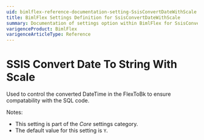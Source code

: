 ```yaml
---
uid: bimlflex-reference-documentation-setting-SsisConvertDateWithScale
title: BimlFlex Settings Definition for SsisConvertDateWithScale
summary: Documentation of settings option within BimlFlex for SsisConvertDateWithScale
varigenceProduct: BimlFlex
varigenceArticleType: Reference
---
```


# SSIS Convert Date To String With Scale

Used to control the converted DateTime in the FlexToBk to ensure compatability with the SQL code. 

Notes:

* This setting is part of the *Core* settings category.
* The default value for this setting is `Y`.
